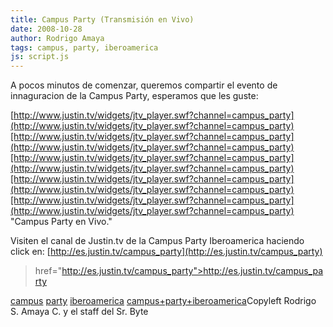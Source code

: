 ```yaml
---
title: Campus Party (Transmisión en Vivo)
date: 2008-10-28
author: Rodrigo Amaya
tags: campus, party, iberoamerica
js: script.js
---
```


A pocos minutos de comenzar, queremos compartir el evento de innaguracion
      de la Campus Party, esperamos que les guste:

[http://www.justin.tv/widgets/jtv_player.swf?channel=campus_party](http://www.justin.tv/widgets/jtv_player.swf?channel=campus_party)[http://www.justin.tv/widgets/jtv_player.swf?channel=campus_party](http://www.justin.tv/widgets/jtv_player.swf?channel=campus_party)[http://www.justin.tv/widgets/jtv_player.swf?channel=campus_party](http://www.justin.tv/widgets/jtv_player.swf?channel=campus_party)[http://www.justin.tv/widgets/jtv_player.swf?channel=campus_party](http://www.justin.tv/widgets/jtv_player.swf?channel=campus_party)[http://www.justin.tv/widgets/jtv_player.swf?channel=campus_party](http://www.justin.tv/widgets/jtv_player.swf?channel=campus_party)
"Campus Party
      en Vivo."

Visiten el canal de
      Justin.tv de la Campus Party Iberoamerica haciendo click en:
[http://es.justin.tv/campus_party](http://es.justin.tv/campus_party)
>  href="http://es.justin.tv/campus_party">http://es.justin.tv/campus_party

[campus](http://www.blogalaxia.com/tags/campus) [party](http://www.blogalaxia.com/tags/party) [iberoamerica](http://www.blogalaxia.com/tags/iberoamerica) [campus+party+iberoamerica](http://www.blogalaxia.com/tags/campus+party+iberoamerica)Copyleft Rodrigo S. Amaya C. y el staff del Sr.
      Byte